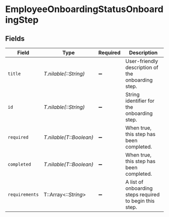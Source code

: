 # EmployeeOnboardingStatusOnboardingStep


## Fields

| Field                                                   | Type                                                    | Required                                                | Description                                             |
| ------------------------------------------------------- | ------------------------------------------------------- | ------------------------------------------------------- | ------------------------------------------------------- |
| `title`                                                 | *T.nilable(::String)*                                   | :heavy_minus_sign:                                      | User-friendly description of the onboarding step.       |
| `id`                                                    | *T.nilable(::String)*                                   | :heavy_minus_sign:                                      | String identifier for the onboarding step.              |
| `required`                                              | *T.nilable(T::Boolean)*                                 | :heavy_minus_sign:                                      | When true, this step has been completed.                |
| `completed`                                             | *T.nilable(T::Boolean)*                                 | :heavy_minus_sign:                                      | When true, this step has been completed.                |
| `requirements`                                          | T::Array<*::String*>                                    | :heavy_minus_sign:                                      | A list of onboarding steps required to begin this step. |